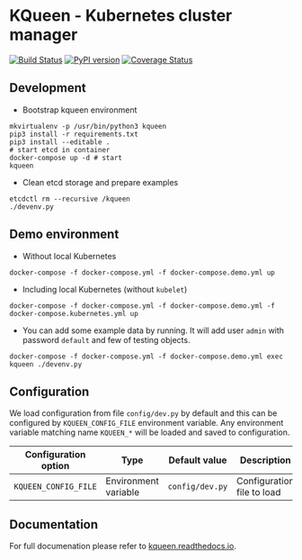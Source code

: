 # KQueen - Kubernetes cluster manager

[![Build Status](https://travis-ci.org/Mirantis/kqueen.svg?branch=master)](https://travis-ci.org/Mirantis/kqueen)
[![PyPI version](https://badge.fury.io/py/kqueen.svg)](https://badge.fury.io/py/kqueen)
[![Coverage Status](https://coveralls.io/repos/github/Mirantis/kqueen/badge.svg?branch=master)](https://coveralls.io/github/Mirantis/kqueen?branch=master)

## Development

* Bootstrap kqueen environment

```
mkvirtualenv -p /usr/bin/python3 kqueen
pip3 install -r requirements.txt
pip3 install --editable .
# start etcd in container
docker-compose up -d # start
kqueen
```

* Clean etcd storage and prepare examples

```
etcdctl rm --recursive /kqueen
./devenv.py
```


## Demo environment

* Without local Kubernetes

```
docker-compose -f docker-compose.yml -f docker-compose.demo.yml up
```

* Including local Kubernetes (without `kubelet`)

```
docker-compose -f docker-compose.yml -f docker-compose.demo.yml -f docker-compose.kubernetes.yml up
```

* You can add some example data by running. It will add user `admin` with password `default` and few of testing objects.

```
docker-compose -f docker-compose.yml -f docker-compose.demo.yml exec kqueen ./devenv.py
```

## Configuration

We load configuration from file `config/dev.py` by default and this can be configured by `KQUEEN_CONFIG_FILE` environment variable. Any environment variable matching name `KQUEEN_*` will be loaded and saved to configuration.

| Configuration option | Type | Default value | Description |
| --- | --- | --- | --- |
| `KQUEEN_CONFIG_FILE` | Environment variable | `config/dev.py` | Configuration file to load |

## Documentation

For full documenation please refer to [kqueen.readthedocs.io](http://kqueen.readthedocs.io).
